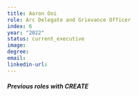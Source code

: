 ```yaml
---
title: Aaron Ooi 
role: Arc Delegate and Grievance Officer
index: 6
year: "2022"
status: current_executive
image:
degree:
email:
linkedin-url:
---
```

##### Previous roles with CREATE
